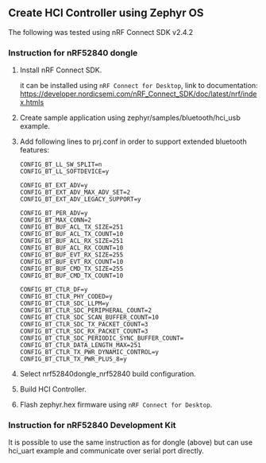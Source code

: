 ## Create HCI Controller using Zephyr OS

The following was tested using nRF Connect SDK v2.4.2

### Instruction for nRF52840 dongle

1. Install nRF Connect SDK.

    it can be installed using `nRF Connect for Desktop`, link to documentation: https://developer.nordicsemi.com/nRF_Connect_SDK/doc/latest/nrf/index.htmls

2. Create sample application using zephyr/samples/bluetooth/hci_usb example.
3. Add following lines to prj.conf in order to support extended bluetooth features:

    ```
    CONFIG_BT_LL_SW_SPLIT=n
    CONFIG_BT_LL_SOFTDEVICE=y

    CONFIG_BT_EXT_ADV=y
    CONFIG_BT_EXT_ADV_MAX_ADV_SET=2
    CONFIG_BT_EXT_ADV_LEGACY_SUPPORT=y

    CONFIG_BT_PER_ADV=y
    CONFIG_BT_MAX_CONN=2
    CONFIG_BT_BUF_ACL_TX_SIZE=251
    CONFIG_BT_BUF_ACL_TX_COUNT=10
    CONFIG_BT_BUF_ACL_RX_SIZE=251
    CONFIG_BT_BUF_ACL_RX_COUNT=10
    CONFIG_BT_BUF_EVT_RX_SIZE=255
    CONFIG_BT_BUF_EVT_RX_COUNT=10
    CONFIG_BT_BUF_CMD_TX_SIZE=255
    CONFIG_BT_BUF_CMD_TX_COUNT=10

    CONFIG_BT_CTLR_DF=y
    CONFIG_BT_CTLR_PHY_CODED=y
    CONFIG_BT_CTLR_SDC_LLPM=y
    CONFIG_BT_CTLR_SDC_PERIPHERAL_COUNT=2
    CONFIG_BT_CTLR_SDC_SCAN_BUFFER_COUNT=10
    CONFIG_BT_CTLR_SDC_TX_PACKET_COUNT=3
    CONFIG_BT_CTLR_SDC_RX_PACKET_COUNT=3
    CONFIG_BT_CTLR_SDC_PERIODIC_SYNC_BUFFER_COUNT=
    CONFIG_BT_CTLR_DATA_LENGTH_MAX=251
    CONFIG_BT_CTLR_TX_PWR_DYNAMIC_CONTROL=y
    CONFIG_BT_CTLR_TX_PWR_PLUS_8=y
    ```
4. Select nrf52840dongle_nrf52840 build configuration.
4. Build HCI Controller.
5. Flash zephyr.hex firmware using `nRF Connect for Desktop`.

### Instruction for nRF52840 Development Kit

It is possible to use the same instruction as for dongle (above) but can use hci_uart example and communicate over serial port directly.
